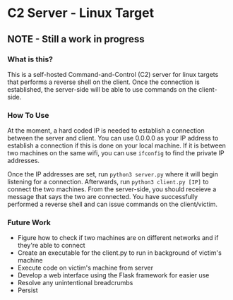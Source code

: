 # C2 Server - Linux Target

## NOTE - Still a work in progress

### What is this?
This is a self-hosted Command-and-Control (C2) server for linux targets that performs a reverse shell on the client.
Once the connection is established, the server-side will be able to use commands on the client-side.

### How To Use
At the moment, a hard coded IP is needed to establish a connection between the server and client.
You can use 0.0.0.0 as your IP address to establish a connection if this is done on your local machine.
If it is between two machines on the same wifi, you can use `ifconfig` to find the private IP addresses.

Once the IP addresses are set, run `python3 server.py` where it will begin listening for a connection.
Afterwards, run `python3 client.py [IP]` to connect the two machines. From the server-side, you should receieve a 
message that says the two are connected. You have successfully performed a reverse shell and can
issue commands on the client/victim.

### Future Work
* Figure how to check if two machines are on different networks and if they're able to connect
* Create an executable for the client.py to run in background of victim's machine
* Execute code on victim's machine from server
* Develop a web interface using the Flask framework for easier use
* Resolve any unintentional breadcrumbs
* Persist
